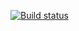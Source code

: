 [![Build status](https://ci.appveyor.com/api/projects/status/ra0euhyumdk1ohjk?svg=true)](https://ci.appveyor.com/project/Ilya/promises)
